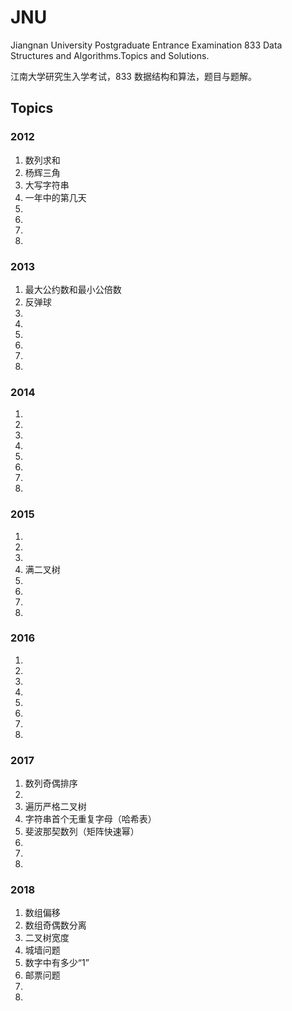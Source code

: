 # JNU

Jiangnan University Postgraduate Entrance Examination 833 Data Structures and Algorithms.Topics and Solutions.

江南大学研究生入学考试，833 数据结构和算法，题目与题解。

## Topics

### 2012
1. 数列求和
2. 杨辉三角
3. 大写字符串
4. 一年中的第几天
5. 
6. 
7. 
8. 
### 2013
1. 最大公约数和最小公倍数
2. 反弹球
3. 
4. 
5. 
6. 
7. 
8. 
### 2014
1. 
2. 
3. 
4. 
5. 
6. 
7. 
8. 
### 2015
1. 
2. 
3. 
4. 满二叉树
5. 
6. 
7. 
8. 
### 2016
1. 
2. 
3. 
4. 
5. 
6. 
7. 
8. 
### 2017
1. 数列奇偶排序
2. 
3. 遍历严格二叉树
4. 字符串首个无重复字母（哈希表）
5. 斐波那契数列（矩阵快速幂）
6. 
7. 
8. 
### 2018
1. 数组偏移
2. 数组奇偶数分离
3. 二叉树宽度
4. 城墙问题
5. 数字中有多少“1”
6. 邮票问题
7. 
8. 
